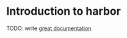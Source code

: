 # Introduction to harbor

TODO: write [great documentation](http://jacobian.org/writing/what-to-write/)

